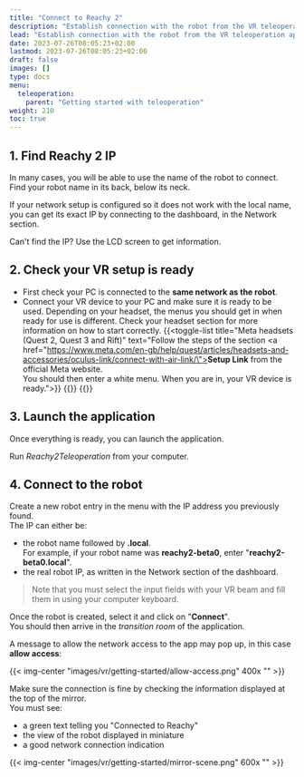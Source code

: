 ```yaml
---
title: "Connect to Reachy 2"
description: "Establish connection with the robot from the VR teleoperation application"
lead: "Establish connection with the robot from the VR teleoperation application"
date: 2023-07-26T08:05:23+02:00
lastmod: 2023-07-26T08:05:23+02:00
draft: false
images: []
type: docs
menu:
  teleoperation:
    parent: "Getting started with teleoperation"
weight: 210
toc: true
---
```


## 1. Find Reachy 2 IP

In many cases, you will be able to use the name of the robot to connect.  
Find your robot name in its back, below its neck.  


If your network setup is configured so it does not work with the local name, you can get its exact IP by connecting to the dashboard, in the Network section.  


Can't find the IP? Use the LCD screen to get information.

## 2. Check your VR setup is ready

- First check your PC is connected to the **same network as the robot**.
- Connect your VR device to your PC and make sure it is ready to be used. Depending on your headset, the menus you should get in when ready for use is different. Check your headset section for more information on how to start correctly.
{{<toggle-list title="Meta headsets (Quest 2, Quest 3 and Rift)" text="Follow the steps of the section <a href=\"https://www.meta.com/en-gb/help/quest/articles/headsets-and-accessories/oculus-link/connect-with-air-link/\"><b>Setup Link</b> from the official Meta website</a>. <br /> You should then enter a white menu. When you are in, your VR device is ready.">}}
{{<toggle-list title="HTC Vive" text="<i>Coming soon</i>">}}
{{<toggle-list title="Valve Index" text="<i>Coming soon</i>">}}


## 3. Launch the application

Once everything is ready, you can launch the application.  

Run *Reachy2Teleoperation* from your computer.


## 4. Connect to the robot

Create a new robot entry in the menu with the IP address you previously found.  
The IP can either be:
- the robot name followed by **.local**.<br />For example, if your robot name was **reachy2-beta0**, enter "**reachy2-beta0.local**".
- the real robot IP, as written in the Network section of the dashboard.

> Note that you must select the input fields with your VR beam and fill them in using your computer keyboard.  

Once the robot is created, select it and click on "**Connect**".  
You should then arrive in the *transition room* of the application.  

A message to allow the network access to the app may pop up, in this case **allow access**:

{{< img-center "images/vr/getting-started/allow-access.png" 400x "" >}}

Make sure the connection is fine by checking the information displayed at the top of the mirror.  
You must see:
- a green text telling you "Connected to Reachy"
- the view of the robot displayed in miniature
- a good network connection indication

{{< img-center "images/vr/getting-started/mirror-scene.png" 600x "" >}}
